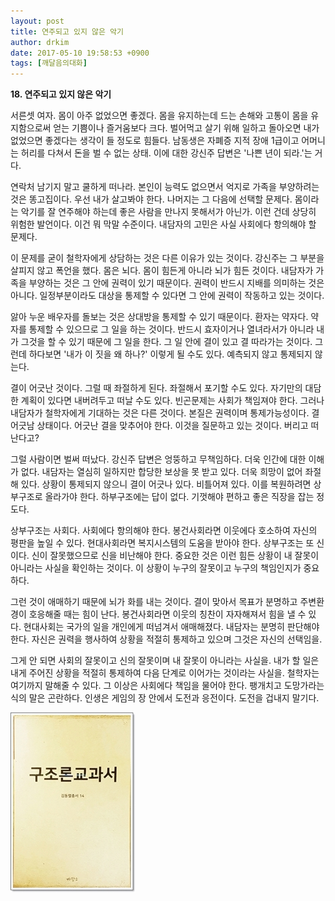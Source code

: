 ```yaml
---
layout: post
title: 연주되고 있지 않은 악기
author: drkim
date: 2017-05-10 19:58:53 +0900
tags: [깨달음의대화]
---
```

**18. 연주되고 있지 않은 악기**

  


서른셋 여자. 몸이 아주 없었으면 좋겠다. 몸을 유지하는데 드는 손해와 고통이 몸을 유지함으로써 얻는 기쁨이나 즐거움보다 크다. 벌어먹고 살기 위해 일하고 돌아오면 내가 없었으면 좋겠다는 생각이 들 정도로 힘들다. 남동생은 자폐증 지적 장애 1급이고 어머니는 허리를 다쳐서 돈을 벌 수 없는 상태. 이에 대한 강신주 답변은 '나쁜 년이 되라.'는 거다. 

  


연락처 남기지 말고 쿨하게 떠나라. 본인이 능력도 없으면서 억지로 가족을 부양하려는 것은 똥고집이다. 우선 내가 살고봐야 한다. 나머지는 그 다음에 선택할 문제다. 몸이라는 악기를 잘 연주해야 하는데 좋은 사람을 만나지 못해서가 아닌가. 이런 건데 상당히 위험한 발언이다. 이건 뭐 막말 수준이다. 내담자의 고민은 사실 사회에다 항의해야 할 문제다. 

  


이 문제를 굳이 철학자에게 상담하는 것은 다른 이유가 있는 것이다. 강신주는 그 부분을 살피지 않고 폭언을 했다. 몸은 뇌다. 몸이 힘든게 아니라 뇌가 힘든 것이다. 내담자가 가족을 부양하는 것은 그 안에 권력이 있기 때문이다. 권력이 반드시 지배를 의미하는 것은 아니다. 일정부분이라도 대상을 통제할 수 있다면 그 안에 권력이 작동하고 있는 것이다. 

  


앓아 누운 배우자를 돌보는 것은 상대방을 통제할 수 있기 때문이다. 환자는 약자다. 약자를 통제할 수 있으므로 그 일을 하는 것이다. 반드시 효자이거나 열녀라서가 아니라 내가 그것을 할 수 있기 때문에 그 일을 한다. 그 일 안에 결이 있고 결 따라가는 것이다. 그런데 하다보면 '내가 이 짓을 왜 하나?' 이렇게 될 수도 있다. 예측되지 않고 통제되지 않는다. 

  


결이 어긋난 것이다. 그럴 때 좌절하게 된다. 좌절해서 포기할 수도 있다. 자기만의 대담한 계획이 있다면 내버려두고 떠날 수도 있다. 빈곤문제는 사회가 책임져야 한다. 그러나 내담자가 철학자에게 기대하는 것은 다른 것이다. 본질은 권력이며 통제가능성이다. 결어긋남 상태이다. 어긋난 결을 맞추어야 한다. 이것을 질문하고 있는 것이다. 버리고 떠난다고?

  


그럴 사람이면 벌써 떠났다. 강신주 답변은 엉뚱하고 무책임하다. 더욱 인간에 대한 이해가 없다. 내담자는 열심히 일하지만 합당한 보상을 못 받고 있다. 더욱 희망이 없어 좌절해 있다. 상황이 통제되지 않으니 결이 어긋나 있다. 비틀어져 있다. 이를 복원하려면 상부구조로 올라가야 한다. 하부구조에는 답이 없다. 기껏해야 편하고 좋은 직장을 잡는 정도다. 

  


상부구조는 사회다. 사회에다 항의해야 한다. 봉건사회라면 이웃에다 호소하여 자신의 평판을 높일 수 있다. 현대사회라면 복지시스템의 도움을 받아야 한다. 상부구조는 또 신이다. 신이 잘못했으므로 신을 비난해야 한다. 중요한 것은 이런 힘든 상황이 내 잘못이 아니라는 사실을 확인하는 것이다. 이 상황이 누구의 잘못이고 누구의 책임인지가 중요하다. 

  


그런 것이 애매하기 때문에 뇌가 화를 내는 것이다. 결이 맞아서 목표가 분명하고 주변환경이 호응해줄 때는 힘이 난다. 봉건사회라면 이웃의 칭찬이 자자해져서 힘을 낼 수 있다. 현대사회는 국가의 일을 개인에게 떠넘겨서 애매해졌다. 내담자는 분명히 판단해야 한다. 자신은 권력을 행사하여 상황을 적절히 통제하고 있으며 그것은 자신의 선택임을. 

  


그게 안 되면 사회의 잘못이고 신의 잘못이며 내 잘못이 아니라는 사실을. 내가 할 일은 내게 주어진 상황을 적절히 통제하여 다음 단계로 이어가는 것이라는 사실을. 철학자는 여기까지 말해줄 수 있다. 그 이상은 사회에다 책임을 물어야 한다. 팽개치고 도망가라는 식의 말은 곤란하다. 인생은 게임의 장 안에서 도전과 응전이다. 도전을 겁내지 말기다. 

  



![](/files/attach/images/198/765/843/20170108_234810.jpg)